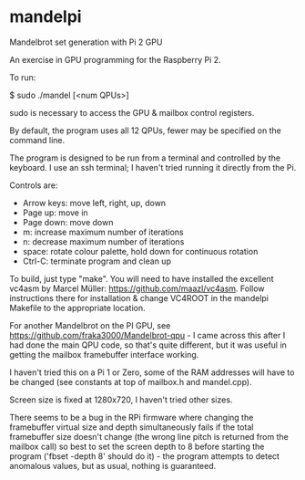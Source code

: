 # mandelpi
Mandelbrot set generation with Pi 2 GPU

An exercise in GPU programming for the Raspberry Pi 2.

To run:

$ sudo ./mandel [&lt;num QPUs&gt;]

sudo is necessary to access the GPU & mailbox control registers.

By default, the program uses all 12 QPUs, fewer may be specified on the command line.

The program is designed to be run from a terminal and controlled by the keyboard. I use an ssh terminal; I haven't tried running it directly from the Pi.

Controls are:

* Arrow keys: move left, right, up, down
* Page up: move in
* Page down: move down
* m: increase maximum number of iterations
* n: decrease maximum number of iterations
* space: rotate colour palette, hold down for continuous rotation
* Ctrl-C: terminate program and clean up

To build, just type "make". You will need to have installed the excellent vc4asm by Marcel Müller: https://github.com/maazl/vc4asm. Follow instructions there for installation & change VC4ROOT in the mandelpi Makefile to the appropriate location.

For another Mandelbrot on the PI GPU, see https://github.com/fraka3000/Mandelbrot-qpu - I came across this after I had done the main QPU code, so that's quite different, but it was useful in getting the mailbox framebuffer interface working.

I haven't tried this on a Pi 1 or Zero, some of the RAM addresses will have to be changed (see constants at top of mailbox.h and mandel.cpp).

Screen size is fixed at 1280x720, I haven't tried other sizes.

There seems to be a bug in the RPi firmware where changing the framebuffer virtual size and depth simultaneously fails if the total framebuffer size doesn't change (the wrong line pitch is returned from the mailbox call) so best to set the screen depth to 8 before starting the program ('fbset -depth 8' should do it) - the program attempts to detect anomalous values, but as usual, nothing is guaranteed.
